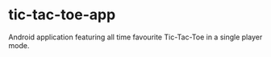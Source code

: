 # tic-tac-toe-app


Android application featuring all time favourite Tic-Tac-Toe in a single player mode.
